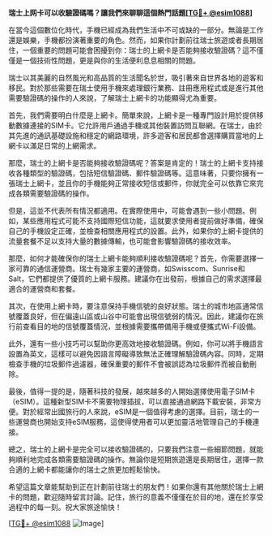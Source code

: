 **瑞士上网卡可以收驗證碼嗎？讓我們來聊聊這個熱門話題[[TG💪+ @esim1088](https://t.me/s/esim1088)]**

在當今這個數位化時代，手機已經成為我們生活中不可或缺的一部分。無論是工作還是娛樂，手機都扮演著重要的角色。然而，如果你計劃前往瑞士旅遊或者長期居住，一個重要的問題可能會困擾到你：瑞士的上網卡是否能夠接收驗證碼？這不僅僅是一個技術性問題，更是與你的生活便利息息相關的問題。

瑞士以其美麗的自然風光和高品質的生活聞名於世，吸引著來自世界各地的遊客和移民。對於那些需要在瑞士使用手機來處理銀行業務、註冊應用程式或是進行其他需要驗證碼的操作的人來說，了解瑞士上網卡的功能顯得尤為重要。

首先，我們需要明白什麼是上網卡。簡單來說，上網卡是一種專門設計用於提供移動數據連接的SIM卡。它允許用戶通過手機或其他裝置訪問互聯網。在瑞士，由於其先進的通訊基礎設施和穩定的網路環境，許多遊客和居民都會選擇購買當地的上網卡以滿足日常的上網需求。

那麼，瑞士的上網卡是否能夠接收驗證碼呢？答案是肯定的！瑞士的上網卡支持接收各種類型的驗證碼，包括短信驗證碼、郵件驗證碼等。這意味著，只要你擁有一張瑞士上網卡，並且你的手機能夠正常接收短信或郵件，你就完全可以依靠它來完成各類需要驗證碼的操作。

但是，這並不代表所有情況都適用。在實際使用中，可能會遇到一些小問題。例如，某些應用程式可能不支持國際短信功能，這就要求使用者提前做好準備，確保自己的手機設定正確，並檢查相關應用程式的設置。此外，如果你的上網卡提供的流量套餐不足以支持大量的數據傳輸，也可能會影響驗證碼的接收效率。

那麼，如何才能確保你的瑞士上網卡能夠順利接收驗證碼呢？首先，你需要選擇一家可靠的通信運營商。瑞士有幾家主要的運營商，如Swisscom、Sunrise和Salt，它們都提供了優質的上網卡服務。建議你在出發前，根據自己的需求選擇最適合的運營商和套餐。

其次，在使用上網卡時，要注意保持手機信號的良好狀態。瑞士的城市地區通常信號覆蓋良好，但在偏遠山區或山谷中可能會出現信號弱的情況。因此，建議你在旅行前查看目的地的信號覆蓋情況，並根據需要攜帶備用手機或便攜式Wi-Fi設備。

此外，還有一些小技巧可以幫助你更高效地接收驗證碼。例如，你可以將手機語言設置為英文，這樣可以避免因語言障礙導致無法正確理解驗證碼內容。同時，定期檢查手機的垃圾郵件過濾器，確保重要的郵件不會被誤認為垃圾郵件而被自動刪除。

最後，值得一提的是，隨著科技的發展，越來越多的人開始選擇使用電子SIM卡（eSIM）。這種新型SIM卡不需要物理插拔，可以直接通過網路下載安裝，非常方便。對於經常出國旅行的人來說，eSIM是一個值得考慮的選擇。目前，瑞士的一些運營商也開始支持eSIM服務，這使得使用者可以更加靈活地管理自己的手機連接。

總之，瑞士的上網卡是完全可以接收驗證碼的，只要我們注意一些細節問題，就能夠順利地完成各類需要驗證碼的操作。無論你是短期旅遊還是長期居住，選擇一款合適的上網卡都能讓你的瑞士之旅更加輕鬆愉快。

希望這篇文章能幫助到正在計劃前往瑞士的朋友們！如果你還有其他關於瑞士上網卡的問題，歡迎隨時留言討論。記住，旅行的意義不僅僅在於目的地，還在於享受過程中的每一刻。祝大家旅途愉快！

[[TG💪+ @esim1088](https://t.me/s/esim1088) ![Image](https://i.postimg.cc/4NQfJmqS/Snipaste-2025-05-13-00-14-12.png)]